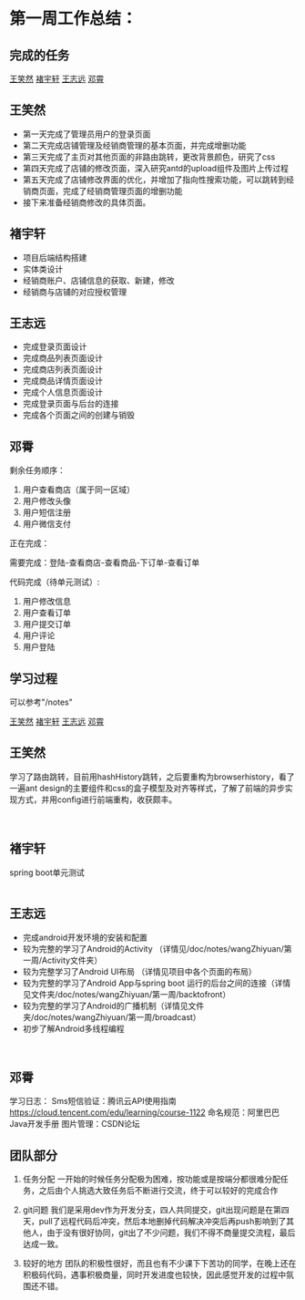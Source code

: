# 第一周工作总结：


## 完成的任务

<span>
<a href="#wxr1" >王笑然</a>
<a href="#cyx1" >褚宇轩</a>
<a href="#wzy1" >王志远</a>
<a href="#dx1"  >邓霄</a>
</span>

<div id="wxr1" >
<h2>王笑然</h2>

* 第一天完成了管理员用户的登录页面
* 第二天完成店铺管理及经销商管理的基本页面，并完成增删功能
* 第三天完成了主页对其他页面的非路由跳转，更改背景颜色，研究了css
* 第四天完成了店铺的修改页面，深入研究antd的upload组件及图片上传过程
* 第五天完成了店铺修改界面的优化，并增加了指向性搜索功能，可以跳转到经销商页面，完成了经销商管理页面的增删功能
* 接下来准备经销商修改的具体页面。

</div>
<div id="cyx1" >
<h2>褚宇轩</h2>

* 项目后端结构搭建
* 实体类设计
* 经销商账户、店铺信息的获取、新建，修改
* 经销商与店铺的对应授权管理
</div>
<div id="wzy1" >
<h2>王志远</h2>

- 完成登录页面设计
- 完成商品列表页面设计
- 完成商店列表页面设计
- 完成商品详情页面设计
- 完成个人信息页面设计
- 完成登录页面与后台的连接
- 完成各个页面之间的创建与销毁
</div>
<div id="dx1" >
<h2>邓霄</h2>
剩余任务顺序：

1. 用户查看商店（属于同一区域）
2. 用户修改头像
3. 用户短信注册
4. 用户微信支付
 
正在完成：

需要完成：登陆-查看商店-查看商品-下订单-查看订单
 
代码完成（待单元测试）:
1. 用户修改信息
2. 用户查看订单
3. 用户提交订单
4. 用户评论
5. 用户登陆
</div>

## 学习过程

可以参考"/notes"

<span>
<a href="#wxr1" >王笑然</a>
<a href="#cyx1" >褚宇轩</a>
<a href="#wzy1" >王志远</a>
<a href="#dx1"  >
邓霄
</a>
</span>

<div id="wxr2" >
<h2>王笑然</h2>

学习了路由跳转，目前用hashHistory跳转，之后要重构为browserhistory，看了一遍ant design的主要组件和css的盒子模型及对齐等样式，了解了前端的异步实现方式，并用config进行前端重构，收获颇丰。
</div>
<br />
<div id="cyx2" >
<h2>褚宇轩</h2>
spring boot单元测试
</div>
<br />
<div id="wzy2" >
<h2>王志远</h2>

- 完成android开发环境的安装和配置
- 较为完整的学习了Android的Activity （详情见/doc/notes/wangZhiyuan/第一周/Activity文件夹）
- 较为完整学习了Android UI布局 （详情见项目中各个页面的布局）
- 较为完整的学习了Android App与spring boot 运行的后台之间的连接（详情见文件夹/doc/notes/wangZhiyuan/第一周/backtofront）
- 较为完整的学习了Android的广播机制（详情见文件夹/doc/notes/wangZhiyuan/第一周/broadcast）
- 初步了解Android多线程编程

</div>
<br />
<div id="dx2" >
<h2>邓霄</h2>

学习日志：
Sms短信验证：腾讯云API使用指南
https://cloud.tencent.com/edu/learning/course-1122
命名规范：阿里巴巴Java开发手册
图片管理：CSDN论坛
</div>

## 团队部分

1. 任务分配
一开始的时候任务分配极为困难，按功能或是按端分都很难分配任务，之后由个人挑选大致任务后不断进行交流，终于可以较好的完成合作

2. git问题
我们是采用dev作为开发分支，四人共同提交，git出现问题是在第四天，pull了远程代码后冲突，然后本地删掉代码解决冲突后再push影响到了其他人，由于没有很好协同，git出了不少问题，我们不得不商量提交流程，最后达成一致。

3. 较好的地方
团队的积极性很好，而且也有不少课下下苦功的同学，在晚上还在积极码代码，遇事积极商量，同时开发进度也较快，因此感觉开发的过程中氛围还不错。